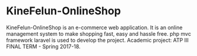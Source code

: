 # KineFelun-OnlineShop
KineFelun-OnlineShop is an e-commerce web application. It is an online management system to make shopping fast, easy and hassle free. php mvc framework laravel is used to develop the project. Academic project: ATP III FINAL TERM - Spring 2017-18.
